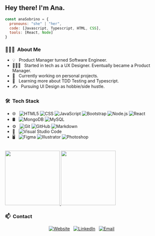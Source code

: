 <h2> Hey there! I'm Ana.</h2>

```js
const anaSobrino = {
  pronouns: "she" | "her",
  code: [Javascript, Typescript, HTML, CSS],
  tools: [React, Node]
}
```

<h3> 👩🏽‍💻 &nbsp;About Me </h3>

- 💡 &nbsp; Product Manager turned Software Engineer.
- 👩🏽‍🎨 &nbsp; Started in tech as a UX Designer. Eventually became a Product Manager.
- 💼 &nbsp; Currently working on personal projects.
- 🌱 &nbsp; Learning more about TDD Testing and Typescript.
- ✍️ &nbsp; Pursuing UI Design as hobbie/side hustle.

<h3> 🛠 &nbsp;Tech Stack</h3>

- 🌐 &nbsp;
  ![HTML5](https://img.shields.io/badge/-HTML5-333333?style=flat&logo=HTML5)
  ![CSS](https://img.shields.io/badge/-CSS-333333?style=flat&logo=CSS3&logoColor=1572B6)
  ![JavaScript](https://img.shields.io/badge/-JavaScript-333333?style=flat&logo=javascript)
  ![Bootstrap](https://img.shields.io/badge/-Bootstrap-333333?style=flat&logo=bootstrap&logoColor=563D7C)
  ![Node.js](https://img.shields.io/badge/-Node.js-333333?style=flat&logo=node.js)
  ![React](https://img.shields.io/badge/-React-333333?style=flat&logo=react)
- 🛢 &nbsp;
  ![MongoDB](https://img.shields.io/badge/-MongoDB-333333?style=flat&logo=mongodb)
  ![MySQL](https://img.shields.io/badge/-MySQL-333333?style=flat&logo=mysql)
- ⚙️ &nbsp;
  ![Git](https://img.shields.io/badge/-Git-333333?style=flat&logo=git)
  ![GitHub](https://img.shields.io/badge/-GitHub-333333?style=flat&logo=github)
  ![Markdown](https://img.shields.io/badge/-Markdown-333333?style=flat&logo=markdown)
- 🔧 &nbsp;
  ![Visual Studio Code](https://img.shields.io/badge/-Visual%20Studio%20Code-333333?style=flat&logo=visual-studio-code&logoColor=007ACC)
- 🖥 &nbsp;
  ![Figma](https://img.shields.io/badge/-Figma-333333?style=flat&logo=figma)
  ![Illustrator](https://img.shields.io/badge/-Illustrator-333333?style=flat&logo=adobe-illustrator)
  ![Photoshop](https://img.shields.io/badge/-Photoshop-333333?style=flat&logo=adobe-photoshop)
  

<br/>

<a href="https://github.com/anasonu">
  <img height="180em" src="https://github-readme-stats.vercel.app/api?username=anasonu&theme=buefy&show_icons=true" />
  <img height="180em" src="https://github-readme-stats.vercel.app/api/top-langs/?username=anasonu&theme=buefy&layout=compact" />
</a>

<br/>

<h3> 📫 &nbsp;Contact </h3>

<p align="center">
<a href="https://anasonu.netlify.app/"><img alt="Website" src="https://shields.io/badge/Website-www.anasonu.com-F5F8FA?style=flat-square&logo=google-chrome"></a> &nbsp;
<a href="https://www.linkedin.com/in/anasonu/"><img alt="LinkedIn" src="https://img.shields.io/badge/LinkedIn-Ana%20Sobrino-F5F8FA?style=flat-square&logo=linkedin"></a> &nbsp;
<a href="mailto:asobrinonunez@gmail.com"><img alt="Email" src="https://img.shields.io/badge/Email-asobrinonunez@gmail.com-F5F8FA?style=flat-square&logo=gmail"></a>
</p>
